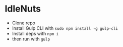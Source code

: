 # IdleNuts

- Clone repo
- Install Gulp CLI with `sudo npm install -g gulp-cli`
- Install deps with `npm i`
- then run with `gulp`